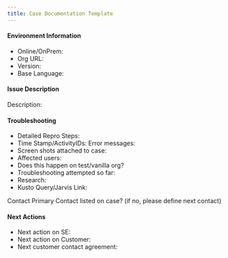 ```yaml
---
title: Case Documentation Template
---
```


<h4> Environment Information</h4><p>
<ul>
<li>Online/OnPrem:</li>
<li>Org URL:</li>
<li>Version:</li>
<li>Base Language:</li>
</ul>
<p>
<h4>Issue Description</h4><p>

Description:

<h4>Troubleshooting</h4><p>

<ul>
<li>Detailed Repro Steps:</li>
<li>Time Stamp/ActivityIDs: Error messages:</li>
<li>Screen shots attached to case:</li>
<li>Affected users:</li>
<li>Does this happen on test/vanilla org?</li>
<li>Troubleshooting attempted so far:</li>
<li>Research:</li>
<li>Kusto Query/Jarvis Link:</li>
  
</ul>  
  
Contact Primary Contact listed on case? (if no, please define next contact)


<h4>Next Actions</h4><p>
<ul>
<li>Next action on SE:</li> 
<li>Next action on Customer:</li>
<li>Next customer contact agreement:</li>
</ul>
